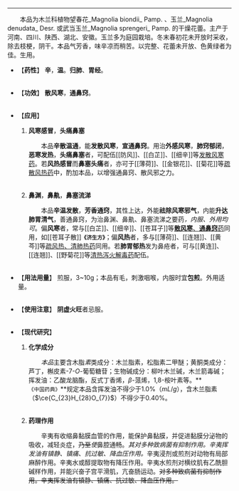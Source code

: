 ---

&emsp;&emsp;本品为木兰科植物望春花_Magnolia biondii_ Pamp. 、玉兰_Magnolia denudata_ Desr. 或武当玉兰_Magnolia sprengeri_ Pamp. 的干燥花蕾。主产于河南、四川、陕西、湖北、安徽。玉兰多为庭园栽培。冬末春初花未开放时采收，除去枝梗，阴干。本品气芳香，味辛凉而稍苦。以完整、花蕾未开放、色黄绿者为佳。生用。

- 【**药性**】
	**辛**，**温**。**归肺**、**胃经**。<br></br>

- 【**功效**】
	**散风寒**，**通鼻窍**。<br></br>

- 【**应用**】
	1. **风寒感冒**，**头痛鼻塞**
		
		&emsp;&emsp;本品**辛散温通**，能**发散风寒**，**宣通鼻窍**。用治**外感风寒**，**肺窍郁闭**，**恶寒发热**，**头痛鼻塞**者，可配伍[[防风]]、[[白芷]]、[[细辛]]等<ins>发散风寒药</ins>。若**风热感冒**而**鼻塞头痛**者，亦可于[[薄荷]]、[[金银花]]、[[菊花]]等<ins>疏散风热药</ins>中，酌加本品，以增强通鼻窍、散风邪之力。<br></br>
	
	2. **鼻渊**，**鼻鼽**，**鼻塞流涕**
		
		&emsp;&emsp;本品**辛温发散**，**芳香通窍**，其性上达，外能**祛除风寒邪气**，内能**升达肺胃清气**，善通鼻窍，为治鼻渊、鼻鼽、鼻塞流涕之要药<dfn>，内服、外用均可</dfn>。偏**风寒**者，常与[[白芷]]、[[细辛]]、[[苍耳子]]等<ins>**散风寒**、**通鼻窍**药</ins>同用，如[[苍耳子散]]**`《济生方》`**；偏**风热**者，多与[[薄荷]]、[[连翘]]、[[黄芩]]等<ins>疏风热、清肺热药</ins>同用。若**肺胃郁热**发为鼻疮者，可与[[黄连]]、[[连翘]]、[[野菊花]]等<ins>清热泻火解毒药</ins>配伍。<br></br>

- 【**用法用量**】
	煎服，3~10g；本品有毛，刺激咽喉，内服时宜**包煎**。外用适量。<br></br>

- 【**使用注意**】
	**阴虚火旺**者忌服。<br></br>

- 【**现代研究**】
	1. **化学成分**
		
		&emsp;&emsp;<dfn>本品</dfn>主要含木脂<dfn>素</dfn>类成分：木兰脂素，松脂素二甲醚；黄酮类成分：芦丁，槲皮素-$7$-$O$-葡萄糖苷；生物碱成分：柳叶木兰碱，木兰箭毒碱；挥发油：乙酸龙脑酯，反式丁香烯，$β$-蒎烯，$1$,$8$-桉叶素等。**`《中国药典》`**规定本品含挥发油不得少于1.0%（$mL/g$），含木兰脂素（$\ce{C_{23}H_{28}O_{7}}$）不得少于0.40%。<br></br>
	
	2. **药理作用**
		
		&emsp;&emsp;辛夷有收缩鼻黏膜血管的作用，能保护鼻黏膜，并促进黏膜分泌物的吸收，减轻炎症，~~乃至~~<dfn>使</dfn>鼻腔通畅。<dfn>其对多种致病菌有抑制作用。辛夷挥发油有镇静、镇痛、抗过敏、降血压作用。</dfn>辛夷浸剂或煎剂对动物有局部麻醉作用。辛夷水或醇提取物有降压作用。辛夷水煎剂对横纹肌有乙酰胆碱样作用，并能兴奋子宫平滑肌，亢奋肠运动。<dfn></dfn>~~对多种致病菌有抑制作用。辛夷挥发油有镇静、镇痛、抗过敏、降血压作用。~~